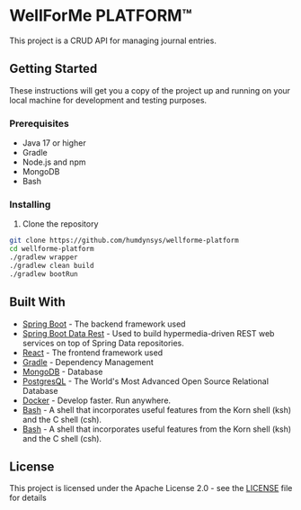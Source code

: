 
# WellForMe PLATFORM™

This project is a CRUD API for managing journal entries.

## Getting Started

These instructions will get you a copy of the project up and running on your local machine for development and testing purposes.

### Prerequisites

- Java 17 or higher
- Gradle
- Node.js and npm
- MongoDB
- Bash

### Installing

1. Clone the repository

```bash
git clone https://github.com/humdynsys/wellforme-platform
cd wellforme-platform
./gradlew wrapper
./gradlew clean build
./gradlew bootRun
```

## Built With

* [Spring Boot](https://spring.io/projects/spring-boot) - The backend framework used
* [Spring Boot Data Rest](https://spring.io/projects/spring-data-rest) - Used to build hypermedia-driven REST web services on top of Spring Data repositories.
* [React](https://reactjs.org/) - The frontend framework used
* [Gradle]([https://gradle.org/](https://gradle.org/)) - Dependency Management
* [MongoDB](https://www.mongodb.com/) - Database
* [PostgresQL](https://www.postgresql.org/) - The World's Most Advanced Open Source Relational Database 
* [Docker](https://www.docker.com/) - Develop faster. Run anywhere.
* [Bash](https://www.gnu.org/software/bash/) - A shell that incorporates useful features from the Korn shell (ksh) and the C shell (csh).
* [Bash](https://www.gnu.org/software/bash/) - A shell that incorporates useful features from the Korn shell (ksh) and the C shell (csh).

## License

This project is licensed under the Apache License 2.0 - see the [LICENSE](LICENSE) file for details
